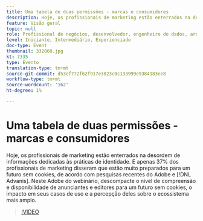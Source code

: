 ```yaml
---
title: Uma tabela de duas permissões - marcas e consumidores
description: Hoje, os profissionais de marketing estão enterrados na desordem de informações dedicadas às práticas de identidade. E apenas 37% dos profissionais de marketing disseram estar muito preparados para um futuro sem cookies, de acordo com pesquisas recentes da Adobe e Advanis. Neste Adobe do webinário, descompacte o nível de compreensão e disponibilidade de anunciantes e editores para um futuro sem cookies, o impacto em seus casos de uso e a percepção deles sobre o ecossistema mais amplo.
feature: Visão geral
topic: null
role: Profissional de negócios, desenvolvedor, engenheiro de dados, arquiteto, arquiteto de dados, administrador, líder
level: Iniciante, Intermediário, Experienciado
doc-type: Event
thumbnail: 332060.jpg
kt: 7335
type: Evento
translation-type: tm+mt
source-git-commit: d53ef772f62f917e3823c0c133999e9384183ee8
workflow-type: tm+mt
source-wordcount: '162'
ht-degree: 1%

---
```



# Uma tabela de duas permissões - marcas e consumidores

Hoje, os profissionais de marketing estão enterrados na desordem de informações dedicadas às práticas de identidade. E apenas 37% dos profissionais de marketing disseram que estão muito preparados para um futuro sem cookies, de acordo com pesquisas recentes do Adobe e [!DNL Advanis]. Neste Adobe do webinário, descompacte o nível de compreensão e disponibilidade de anunciantes e editores para um futuro sem cookies, o impacto em seus casos de uso e a percepção deles sobre o ecossistema mais amplo.

>[!VIDEO](https://video.tv.adobe.com/v/332060/?quality=12&learn=on)
